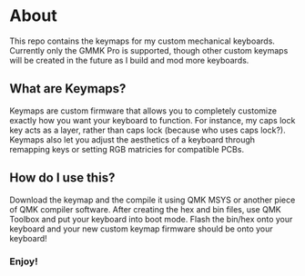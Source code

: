# About
This repo contains the keymaps for my custom mechanical keyboards. Currently only the GMMK Pro is supported,
though other custom keymaps will be created in the future as I build and mod more keyboards. 

## What are Keymaps?
Keymaps are custom firmware that allows you to completely customize exactly how you want your keyboard to function.
For instance, my caps lock key acts as a layer, rather than caps lock (because who uses caps lock?). Keymaps also let you
adjust the aesthetics of a keyboard through remapping keys or setting RGB matricies for compatible PCBs.

## How do I use this?
Download the keymap and the compile it using QMK MSYS or another piece of QMK compiler software. After creating the
hex and bin files, use QMK Toolbox and put your keyboard into boot mode. Flash the bin/hex onto your keyboard and
your new custom keymap firmware should be onto your keyboard!

### Enjoy!

